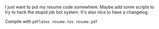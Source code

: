 I just want to put my resume code somewhere. Maybe add some scripts to try to hack the stupid job bot system. It's also nice to have a changelog.

Compile with `pdflatex resume.tex resume.pdf`